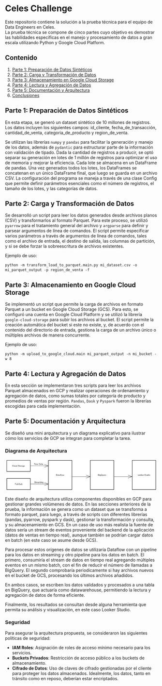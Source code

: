 # Celes Challenge

Este repositorio contiene la solución a la prueba técnica para el equipo de Data Engineers en Celes.  
La prueba técnica se compone de cinco partes cuyo objetivo es demostrar las habilidades específicas en el manejo y procesamiento de datos a gran escala utilizando Python y Google Cloud Platform.

## Contenido

1. [Parte 1: Preparación de Datos Sintéticos](#parte-1-preparación-de-datos-sintéticos)
2. [Parte 2: Carga y Transformación de Datos](#parte-2-carga-y-transformación-de-datos)
3. [Parte 3: Almacenamiento en Google Cloud Storage](#parte-3-almacenamiento-en-google-cloud-storage)
4. [Parte 4: Lectura y Agregación de Datos](#parte-4-lectura-y-agregación-de-datos)
5. [Parte 5: Documentación y Arquitectura](#parte-5-documentación-y-arquitectura)
6. [Conclusiones](#conclusiones)


## Parte 1: Preparación de Datos Sintéticos

En esta etapa, se generó un dataset sintético de 10 millones de registros. Los datos incluyen los siguientes campos: id_cliente, fecha_de_transacción, cantidad_de_venta, categoria_de_producto y region_de_venta.

Se utilizan las librerías `numpy` y `pandas` para facilitar la generación y manejo de los datos, además de `pydantic` para estructurar parte de la información con validación de tipado. Dada la cantidad de registros a producir, se optó separar su generación en lotes de 1 millón de registros para optimizar el uso de memoria y mejorar la eficiencia. Cada lote se almacena en un DataFrame de pandas. Una vez generados todos los lotes, los DataFrames se concatenan en un único DataFrame final, que luego se guarda en un archivo CSV. La configuración del programa se maneja a través de una clase Config que permite definir parámetros esenciales como el número de registros, el tamaño de los lotes, y las categorías de datos. 

## Parte 2: Carga y Transformación de Datos

Se desarrolló un script para leer los datos generados desde archivos planos (CSV) y transformarlos al formato Parquet. Para este proceso, se utilizó `pyarrow` para el tratamiento general del archivo y `argparse` para definir y parsear argumentos de línea de comandos. El script permite especificar varios parámetros a través de argumentos de línea de comandos, tales como el archivo de entrada, el destino de salida, las columnas de partición, y si se debe forzar la sobreescritura de archivos existentes.

Ejemplo de uso:
```
python -m transform_load_to_parquet.main.py mi_dataset.csv -o mi_parquet_output -p region_de_venta -f
```

## Parte 3: Almacenamiento en Google Cloud Storage

Se implementó un script que permite la carga de archivos en formato Parquet a un bucket en Google Cloud Storage (GCS). Para esto, se configuró una cuenta en Google Cloud Platform y se utilizó la librería `google-cloud-storage` para subir los archivos al bucket. El script permite la creación automática del bucket si este no existe, y, de acuerdo con el contenido del directorio de entrada, gestiona la carga de un archivo único o múltiples archivos de manera concurrente.

Ejemplo de uso:
```
python -m upload_to_google_cloud.main mi_parquet_output -n mi_bucket -w 8
```

## Parte 4: Lectura y Agregación de Datos

En esta sección se implementaron tres scripts para leer los archivos Parquet almacenados en GCP y realizar operaciones de ordenamiento y agregación de datos, como sumas totales por categoría de producto y promedios de ventas por región. `Pandas`, `Dask` y `Pyspark` fueron la librerías escogidas para cada implementación.

## Parte 5: Documentación y Arquitectura

Se diseñó una mini arquitectura y un diagrama explicativo para ilustrar cómo los servicios de GCP se integran para completar la tarea.

### Diagrama de Arquitectura

![Diagrama de Arquitectura](/resources/Mini%20arquitectura%20GCP.png)

Este diseño de arquitectura utiliza componentes disponibles en GCP para gestionar grandes volúmenes de datos. En las secciones anteriores de la prueba, la información se genera como un dataset que se transforma a formato parquet, para  luego, a través de scripts con diferentes librerías (pandas, pyarrow, pyspark y dask), gestionar la transformación y consulta, y su almacenamiento en GCS. En un caso de uso más realista la fuente de datos sería un stream de eventos proveniente del backend de la aplicación (datos de ventas en tiempo real), aunque también se podrían cargar datos en batch (en este caso se asume desde GCS). 

Para procesar estos orígenes de datos se utilizaría Dataflow con un pipeline para los datos en streaming y otro pipeline para los datos en batch. El primero, consumiría el stream de datos en tiempo real agregando múltiples eventos en un mismo batch, con el fin de reducir el número de llamadas a BigQuery. El segundo comprobaría periodicamente si hay archivos nuevos en el bucket de GCS, procesando los últimos archivos añadidos.

En ambos casos, se escriben los datos validados y procesados a una tabla en BigQuery, que actuaría como datawarehouse, permitiendo la lectura y agregación de datos de forma eficiente.

Finalmente, los resultados se consultan desde alguna herramienta que permita su análisis y visualización, en este caso Looker Studio.

### Seguridad

Para asegurar la arquitectura propuesta, se consideraron las siguientes políticas de seguridad:

- **IAM Roles**: Asignación de roles de acceso mínimo necesario para los servicios.
- **Buckets Privados**: Restricción de acceso público a los buckets de almacenamiento.
- **Cifrado de Datos**: Uso de claves de cifrado gestionadas por el cliente para proteger los datos almacenados. Idealmente, los datos, tanto en tránsito como en reposo, deberían estar encriptados.
